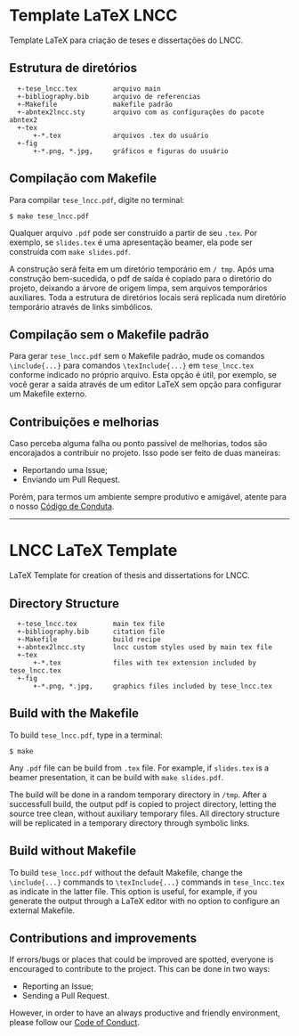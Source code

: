# Template LaTeX LNCC

Template LaTeX para criação de teses e dissertações do LNCC.

## Estrutura de diretórios

```
  +-tese_lncc.tex         arquivo main
  +-bibliography.bib      arquivo de referencias
  +-Makefile              makefile padrão
  +-abntex2lncc.sty       arquivo com as configurações do pacote abntex2
  +-tex
      +-*.tex             arquivos .tex do usuário
  +-fig
  	  +-*.png, *.jpg,     gráficos e figuras do usuário
```

## Compilação com Makefile

Para compilar `tese_lncc.pdf`, digite no terminal:

`$ make tese_lncc.pdf`

Qualquer arquivo `.pdf` pode ser construído a partir de seu `.tex`. Por exemplo, se `slides.tex` é uma apresentação beamer, ela pode ser construída com `make slides.pdf`.

A construção será feita em um diretório temporário em `/ tmp`. Após uma construção bem-sucedida, o pdf de saída é copiado para o diretório do projeto, deixando a árvore de origem limpa, sem arquivos temporários auxiliares. Toda a estrutura de diretórios locais será replicada num diretório temporário através de links simbólicos.

## Compilação sem o Makefile padrão

Para gerar `tese_lncc.pdf` sem o Makefile padrão, mude os comandos `\include{...}` para comandos `\texInclude{...}` em `tese_lncc.tex` conforme indicado no próprio arquivo. Esta opção é útil, por exemplo, se você gerar a saída através de um editor LaTeX sem opção para configurar um Makefile externo.

## Contribuições e melhorias

Caso perceba alguma falha ou ponto passível de melhorias, todos são encorajados a contribuir no projeto. Isso pode ser feito de duas maneiras:

* Reportando uma Issue;
* Enviando um Pull Request.

Porém, para termos um ambiente sempre produtivo e amigável, atente para o nosso [Código de Conduta](https://github.com/equipe-customizacao-tese-lncc/tese_lncc/blob/master/CODE_OF_CONDUCT.md).

---

# LNCC LaTeX Template

LaTeX Template for creation of thesis and dissertations for LNCC.

## Directory Structure

```
  +-tese_lncc.tex         main tex file
  +-bibliography.bib      citation file
  +-Makefile              build recipe
  +-abntex2lncc.sty       lncc custom styles used by main tex file
  +-tex
      +-*.tex             files with tex extension included by tese_lncc.tex
  +-fig
  	  +-*.png, *.jpg,     graphics files included by tese_lncc.tex
```

## Build with the Makefile

To build `tese_lncc.pdf`, type in a terminal:

`$ make`

Any `.pdf` file can be build from `.tex` file. For example, if `slides.tex` is a beamer presentation, it can be build with `make slides.pdf`.

The build will be done in a random temporary directory in `/tmp`. After a successfull build, the output pdf is copied to project directory, letting the source tree clean, without auxiliary temporary files. All directory structure will be replicated in a temporary directory through symbolic links.

## Build without Makefile

To build `tese_lncc.pdf` without the default Makefile, change the `\include{...}` commands to `\texInclude{...}` commands in `tese_lncc.tex` as indicate in the latter file. This option is useful, for example, if you generate the output through a LaTeX editor with no option to configure an external Makefile.

## Contributions and improvements

If errors/bugs or places that could be improved are spotted, everyone is encouraged to contribute to the project. This can be done in two ways:

* Reporting an Issue;
* Sending a Pull Request.

However, in order to have an always productive and friendly environment, please follow our [Code of Conduct](https://github.com/equipment-customizacao-tese-lncc/tese_lncc/blob/master/CODE_OF_CONDUCT.md).
